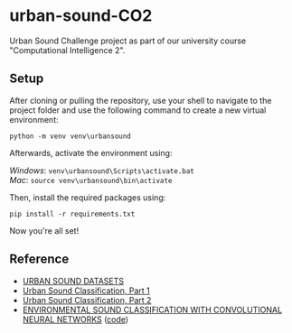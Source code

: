 # urban-sound-CO2
Urban Sound Challenge project as part of our university course "Computational Intelligence 2".

## Setup

After cloning or pulling the repository, use your shell to navigate to the project folder and 
use the following command to create a new virtual environment:

```python -m venv venv\urbansound```

Afterwards, activate the environment using:

*Windows*: ```venv\urbansound\Scripts\activate.bat```  
*Mac*: ```source venv\urbansound\bin\activate```

Then, install the required packages using:

```pip install -r requirements.txt```

Now you're all set!

## Reference

- [URBAN SOUND DATASETS](https://serv.cusp.nyu.edu/projects/urbansounddataset/index.html)
- [Urban Sound Classification, Part 1](http://aqibsaeed.github.io/2016-09-03-urban-sound-classification-part-1/)
- [Urban Sound Classification, Part 2](https://aqibsaeed.github.io/2016-09-24-urban-sound-classification-part-2/)
- [ENVIRONMENTAL SOUND CLASSIFICATION WITH CONVOLUTIONAL NEURAL NETWORKS](http://karol.piczak.com/papers/Piczak2015-ESC-ConvNet.pdf) ([code](https://github.com/karoldvl/paper-2015-esc-convnet))
